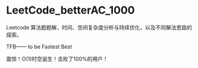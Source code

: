 # LeetCode_betterAC_1000
Leetcode 算法题题解，时间、空间复杂度分析与持续优化，以及不同解法思路的探索。

TFB—— to be Fastest Best

震惊！O(1)时空诞生！击败了100%的用户！


